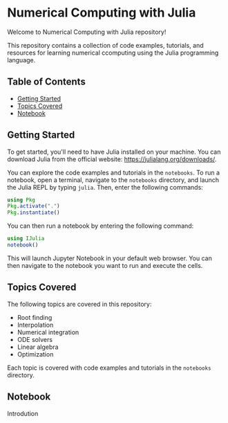 
#  Numerical Computing with Julia

Welcome to Numerical Computing with Julia repository!

This repository contains a collection of code examples, tutorials, and resources for learning numerical ccomputing using the Julia programming language.

## Table of Contents

* [Getting Started](#getting-started)
* [Topics Covered](#topics-covered)
* [Notebook](#Notebook)


## Getting Started

To get started, you'll need to have Julia installed on your machine.
You can download Julia from the official website: https://julialang.org/downloads/.


You can explore the code examples and tutorials in the `notebooks`. To run a notebook, open a terminal, navigate to the `notebooks` directory, and launch the Julia REPL by typing `julia`. Then, enter the following commands:

```julia
using Pkg
Pkg.activate(".")
Pkg.instantiate()
```

You can then run a notebook by entering the following command:

```julia
using IJulia
notebook()
```

This will launch Jupyter Notebook in your default web browser. You can then navigate to the notebook you want to run and execute the cells.

## Topics Covered

The following topics are covered in this repository:
* Root finding
* Interpolation
* Numerical integration
* ODE solvers
* Linear algebra
* Optimization

Each topic is covered with code examples and tutorials in the `notebooks` directory.

## Notebook
 Introdution
 


